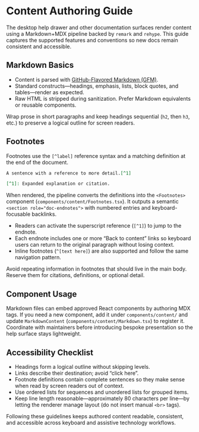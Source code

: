 # Content Authoring Guide

The desktop help drawer and other documentation surfaces render content
using a Markdown+MDX pipeline backed by `remark` and `rehype`. This guide
captures the supported features and conventions so new docs remain
consistent and accessible.

## Markdown Basics

- Content is parsed with [GitHub-Flavored Markdown (GFM)](https://github.github.com/gfm/).
- Standard constructs—headings, emphasis, lists, block quotes, and tables—render as expected.
- Raw HTML is stripped during sanitization. Prefer Markdown equivalents or
  reusable components.

Wrap prose in short paragraphs and keep headings sequential (`h2`, then
`h3`, etc.) to preserve a logical outline for screen readers.

## Footnotes

Footnotes use the `[^label]` reference syntax and a matching definition at
the end of the document.

```md
A sentence with a reference to more detail.[^1]

[^1]: Expanded explanation or citation.
```

When rendered, the pipeline converts the definitions into the
`<Footnotes>` component (`components/content/Footnotes.tsx`). It outputs a
semantic `<section role="doc-endnotes">` with numbered entries and
keyboard-focusable backlinks.

- Readers can activate the superscript reference (`[^1]`) to jump to the
  endnote.
- Each endnote includes one or more “Back to content” links so keyboard
  users can return to the original paragraph without losing context.
- Inline footnotes (`^[text here]`) are also supported and follow the same
  navigation pattern.

Avoid repeating information in footnotes that should live in the main
body. Reserve them for citations, definitions, or optional detail.

## Component Usage

Markdown files can embed approved React components by authoring MDX tags.
If you need a new component, add it under `components/content/` and update
`MarkdownContent` (`components/content/Markdown.tsx`) to register it.
Coordinate with maintainers before introducing bespoke presentation so the
help surface stays lightweight.

## Accessibility Checklist

- Headings form a logical outline without skipping levels.
- Links describe their destination; avoid “click here”.
- Footnote definitions contain complete sentences so they make sense when
  read by screen readers out of context.
- Use ordered lists for sequences and unordered lists for grouped items.
- Keep line length reasonable—approximately 80 characters per line—by
  letting the renderer manage layout (do not insert manual `<br>` tags).

Following these guidelines keeps authored content readable, consistent,
and accessible across keyboard and assistive technology workflows.
